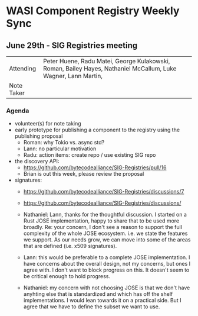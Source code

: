 # WASI Component Registry Weekly Sync

## June 29th - SIG Registries meeting

|          |      |
| -------- | -------- |
| Attending  | Peter Huene, Radu Matei, George Kulakowski, Roman, Bailey Hayes, Nathaniel McCallum, Luke Wagner, Lann Martin,
| Note Taker | |

### Agenda


- volunteer(s) for note taking
- early prototype for publishing a component to the registry using the publishing proposal
    - Roman: why Tokio vs. async std?
    - Lann: no particular motivation
    - Radu: action items: create repo / use existing SIG repo
- the discovery API:
    - https://github.com/bytecodealliance/SIG-Registries/pull/16
    - Brian is out this week, please review the proposal
- signatures:
    - https://github.com/bytecodealliance/SIG-Registries/discussions/7
    - https://github.com/bytecodealliance/SIG-Registries/discussions/

    - Nathaniel: Lann, thanks for the thoughtful discussion. I started on a Rust JOSE implementation, happy to share that to be used more broadly. Re: your concern, I don't see a reason to support the full complexity of the whole JOSE ecosystem. i.e. we state the features we support. As our needs grow, we can move into some of the areas that are defined (i.e. x509 signatures).
    - Lann: this would be preferable to a complete JOSE implementation. I have concerns about the overall design, not my concerns, but ones I agree with. I don't want to block progress on this. It doesn't seem to be critical enough to hold progress.
    - Nathaniel: my concern with not choosing JOSE is that we don't have anyhting else that is standardized and which has off the shelf implementations. I would lean towards it on a practical side. But I agree that we have to define the subset we want to use.
